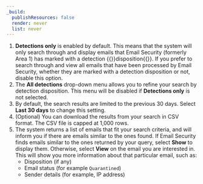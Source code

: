 ```yaml
---
_build:
  publishResources: false
  render: never
  list: never
---
```


1. **Detections only** is enabled by default. This means that the system will only search through and display emails that Email Security (formerly Area 1) has marked with a detection {{<glossary-tooltip term_id="disposition" link="/email-security/reference/dispositions-and-attributes/">}}disposition{{</glossary-tooltip>}}. If you prefer to search through and view all emails that have been processed by Email Security, whether they are marked with a detection disposition or not, disable this option.
2. The **All detections** drop-down menu allows you to refine your search by detection disposition. This menu will be disabled if **Detections only** is not selected.
3. By default, the search results are limited to the previous 30 days. Select **Last 30 days** to change this setting.
4. (Optional) You can download the results from your search in CSV format. The CSV file is capped at 1,000 rows.
5. The system returns a list of emails that fit your search criteria, and will inform you if there are emails similar to the ones found. If Email Security finds emails similar to the ones returned by your query, select **Show** to display them. Otherwise, select **View** on the email you are interested in. This will show you more information about that particular email, such as:
	- Disposition (if any)
	- Email status (for example `Quarantined`)
	- Sender details (for example, IP address)